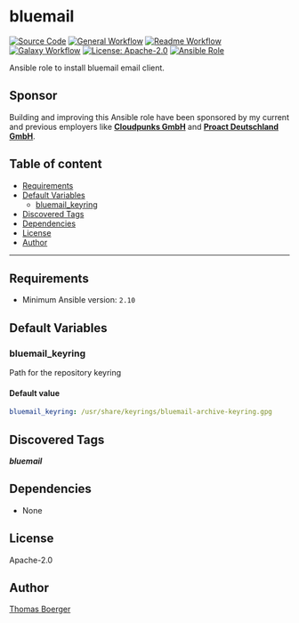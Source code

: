 # bluemail

[![Source Code](https://img.shields.io/badge/github-source%20code-blue?logo=github&amp;logoColor=white)](https://github.com/rolehippie/bluemail)
[![General Workflow](https://github.com/rolehippie/bluemail/actions/workflows/general.yml/badge.svg)](https://github.com/rolehippie/bluemail/actions/workflows/general.yml)
[![Readme Workflow](https://github.com/rolehippie/bluemail/actions/workflows/readme.yml/badge.svg)](https://github.com/rolehippie/bluemail/actions/workflows/readme.yml)
[![Galaxy Workflow](https://github.com/rolehippie/bluemail/actions/workflows/galaxy.yml/badge.svg)](https://github.com/rolehippie/bluemail/actions/workflows/galaxy.yml)
[![License: Apache-2.0](https://img.shields.io/github/license/rolehippie/bluemail)](https://github.com/rolehippie/bluemail/blob/master/LICENSE)
[![Ansible Role](https://img.shields.io/badge/role-rolehippie.bluemail-blue)](https://galaxy.ansible.com/rolehippie/bluemail)

Ansible role to install bluemail email client.

## Sponsor

Building and improving this Ansible role have been sponsored by my current and previous employers like **[Cloudpunks GmbH](https://cloudpunks.de)** and **[Proact Deutschland GmbH](https://www.proact.eu)**.

## Table of content

- [Requirements](#requirements)
- [Default Variables](#default-variables)
  - [bluemail_keyring](#bluemail_keyring)
- [Discovered Tags](#discovered-tags)
- [Dependencies](#dependencies)
- [License](#license)
- [Author](#author)

---

## Requirements

- Minimum Ansible version: `2.10`


## Default Variables

### bluemail_keyring

Path for the repository keyring

#### Default value

```YAML
bluemail_keyring: /usr/share/keyrings/bluemail-archive-keyring.gpg
```

## Discovered Tags

**_bluemail_**


## Dependencies

- None

## License

Apache-2.0

## Author

[Thomas Boerger](https://github.com/tboerger)
